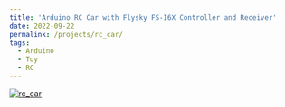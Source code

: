 ```yaml
---
title: 'Arduino RC Car with Flysky FS-I6X Controller and Receiver'
date: 2022-09-22
permalink: /projects/rc_car/
tags:
  - Arduino
  - Toy
  - RC
---
```

[![rc_car](https://user-images.githubusercontent.com/112726213/191828799-f4f6ec24-9555-4dcf-96e7-69f355631b8f.jpg)](https://www.hackster.io/enriquelopezprojects/arduino-rc-car-with-flysky-fs-i6x-controller-and-receiver-994675)
